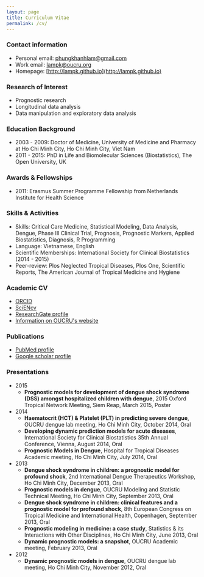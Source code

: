 ```yaml
---
layout: page
title: Curriculum Vitae
permalink: /cv/
---
```


### Contact information
* Personal email: [phungkhanhlam@gmail.com](phungkhanhlam@gmail.com)
* Work email: [lampk@oucru.org](lampk@oucru.org)
* Homepage: [http://lampk.github.io](http://lampk.github.io)

### Research of Interest
* Prognostic research
* Longitudinal data analysis
* Data manipulation and exploratory data analysis

### Education Background
* 2003 - 2009: Doctor of Medicine, University of Medicine and Pharmacy at Ho Chi Minh City, Ho Chi Minh City, Viet Nam 
* 2011 - 2015: PhD in Life and Biomolecular Sciences (Biostatistics), The Open University, UK

### Awards & Fellowships
* 2011: Erasmus Summer Programme Fellowship from Netherlands Institute for Health Science

### Skills & Activities
* Skills: Critical Care Medicine, Statistical Modeling, Data Analysis, Dengue, Phase III Clinical Trial, Prognosis, Prognostic Markers, Applied Biostatistics, Diagnosis, R Programming
* Language: Vietnamese, English
* Scientific Memberships: International Society for Clinical Biostatistics (2014 - 2015)
* Peer-review: Plos Neglected Tropical Diseases, Plos One, Scientific Reports, The American Journal of Tropical Medicine and Hygiene

### Academic CV
* [ORCID](http://orcid.org/0000-0001-7968-473X)
* [SciENcv](http://www.ncbi.nlm.nih.gov/myncbi/phungkhanhlam/cv/71570/)
* [ResearchGate profile](http://www.researchgate.net/profile/Phung_Lam2)
* [Information on OUCRU's website](http://www.oucru.org/dr-phung-khanh-lam/)

### Publications
* [PubMed profile](http://www.ncbi.nlm.nih.gov/pubmed/?term=Lam+Phung+Khanh%5BAuthor%5D+OR+Phung+Lam+Khanh%5BAuthor%5D) 
* [Google scholar profile](https://scholar.google.com.vn/citations?user=sLksiNsAAAAJ&hl=en)

### Presentations
* 2015
    + __Prognostic models for development of dengue shock syndrome (DSS) amongst hospitalized children with dengue__, 2015 Oxford Tropical Network Meeting, Siem Reap, March 2015, Poster
* 2014
    + __Haematocrit (HCT) & Platelet (PLT) in predicting severe dengue__,  OUCRU dengue lab meeting, Ho Chi Minh City, October 2014, Oral
    + __Developing dynamic prediction models for acute diseases__, International Society for Clinical Biostatistics 35th Annual Conference, Vienna, August 2014, Oral
    + __Prognostic Models in Dengue__, Hospital for Tropical Diseases Academic meeting, Ho Chi Minh City, July 2014, Oral
* 2013
    + __Dengue shock syndrome in children: a prognostic model for profound shock__, 2nd International Dengue Therapeutics Workshop, Ho Chi Minh City, December 2013, Oral
    + __Prognostic models in dengue__, OUCRU Modeling and Statistic Technical Meeting, Ho Chi Minh City, September 2013, Oral
    + __Dengue shock syndrome in children: clinical features and a prognostic model for profound shock__, 8th European Congress on Tropical Medicine and International Health, Copenhagen, September 2013, Oral
    + __Prognostic modeling in medicine: a case study__, Statistics & its Interactions with Other Disciplines, Ho Chi Minh City, June 2013, Oral
    + __Dynamic prognostic models: a snapshot__, OUCRU Academic meeting, February 2013, Oral
* 2012
    + __Dynamic prognostic models in dengue__, OUCRU dengue lab meeting, Ho Chi Minh City, November 2012, Oral


